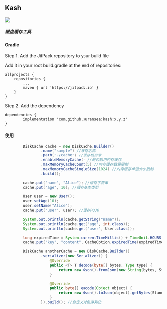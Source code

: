 ## Kash

[![](https://jitpack.io/v/suransea/kash.svg?style=flat-square)](https://jitpack.io/#suransea/kash)

##### 磁盘缓存工具

#### Gradle

Step 1. Add the JitPack repository to your build file

Add it in your root build.gradle at the end of repositories:

	allprojects {
		repositories {
			...
			maven { url 'https://jitpack.io' }
		}
	}

Step 2. Add the dependency

	dependencies {
	        implementation 'com.github.suransea:kash:x.y.z'
	}
	
#### 使用


```java
        DiskCache cache = new DiskCache.Builder()
                .name("sample") //缓存名称
                .path("./cache") //缓存根目录
                .enableMemoryCache() //是否启用内存缓存
                .maxMemoryCacheCount(5) //内存缓存数量限制
                .maxMemoryCacheSingleSize(1024) //内存缓存单值大小限制
                .build();

        cache.put("name", "Alice"); //缓存字符串
        cache.put("age", 10); //缓存基本类型

        User user = new User();
        user.setAge(10);
        user.setName("Alice");
        cache.put("user", user); //缓存POJO

        System.out.println(cache.getString("name"));
        System.out.println(cache.get("age", int.class));
        System.out.println(cache.get("user", User.class));

        long expiredTime = System.currentTimeMillis() + TimeUnit.HOURS.toMillis(1);
        cache.put("key", "content", CacheOption.expiredTime(expiredTime)); //设置过期时间

        DiskCache anotherCache = new DiskCache.Builder()
                .serializer(new Serializer() {
                    @Override
                    public <T> T decode(byte[] bytes, Type type) {
                        return new Gson().fromJson(new String(bytes, StandardCharsets.UTF_8), type);
                    }

                    @Override
                    public byte[] encode(Object object) {
                        return new Gson().toJson(object).getBytes(StandardCharsets.UTF_8);
                    }
                }).build(); //自定义对象序列化
```